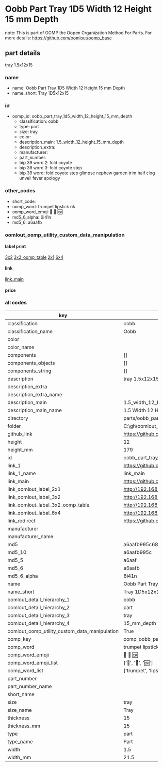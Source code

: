 # Oobb Part Tray 1D5 Width 12 Height 15 mm Depth  

note: This is part of OOMP the Oopen Organization Method For Parts. For more details: https://github.com/oomlout/oomp_base

##  part details
  



tray 1.5x12x15



### name
* name: Oobb Part Tray 1D5 Width 12 Height 15 mm Depth
* name_short: Tray 1D5x12x15 
### id
* oomp_id: oobb_part_tray_1d5_width_12_height_15_mm_depth
  * classification: oobb
  * type: part
  * size: tray
  * color: 
  * description_main: 1.5_width_12_height_15_mm_depth
  * description_extra: 
  * manufacturer: 
  * part_number: 
  * bip 39 word 2: fold coyote
  * bip 39 word 3: fold coyote step
  * bip 39 word: fold coyote step glimpse nephew garden trim half clog unveil fever apology

### other_codes
* short_code: 
* oomp_word: trumpet lipstick ok
* oomp_word_emoji :trumpet: :lipstick: :ok:
* md5_6_alpha: 6i41n
* md5_6: a6aafb






### oomlout_oomp_utility_custom_data_manipulation
#### label print
[3x2](http://192.168.1.245:1112/?label=oomp%206i41n)
[3x2_oomp_table](http://192.168.1.108:1112/?label=oomp%206i41n)
[2x1](http://192.168.1.242:1112/?label=oomp%206i41n)
[6x4](http://192.168.1.55:1112/?label=oomp%206i41n)    

#### link

[link_main](https://github.com/oomlout/oomlout_oobb_version_4_generated_parts/tree/main/navigation_oomp/oobb/part/tray/1.5_width_12_height_15_mm_depth/part)                              

#### price







### all codes 
| key | value |  
| --- | --- |  
| classification | oobb |  
| classification_name | Oobb |  
| color |  |  
| color_name |  |  
| components | [] |  
| components_objects | [] |  
| components_string | [] |  
| description | tray 1.5x12x15 |  
| description_extra |  |  
| description_extra_name |  |  
| description_main | 1.5_width_12_height_15_mm_depth |  
| description_main_name | 1.5 Width 12 Height 15 mm Depth |  
| directory | parts/oobb_part_tray_1d5_width_12_height_15_mm_depth |  
| folder | C:\gh\oomlout_oobb_version_4_generated_parts\parts\oobb_part_tray_1d5_width_12_height_15_mm_depth |  
| github_link | https://github.com/oomlout/oomlout_oomp_part_src/tree/main/parts/oobb_part_tray_1d5_width_12_height_15_mm_depth |  
| height | 12 |  
| height_mm | 179 |  
| id | oobb_part_tray_1d5_width_12_height_15_mm_depth |  
| link_1 | https://github.com/oomlout/oomlout_oobb_version_4_generated_parts/tree/main/navigation_oomp/oobb/part/tray/1.5_width_12_height_15_mm_depth/part |  
| link_1_name | link_main |  
| link_main | https://github.com/oomlout/oomlout_oobb_version_4_generated_parts/tree/main/navigation_oomp/oobb/part/tray/1.5_width_12_height_15_mm_depth/part |  
| link_oomlout_label_2x1 | http://192.168.1.242:1112/?label=oomp%206i41n |  
| link_oomlout_label_3x2 | http://192.168.1.245:1112/?label=oomp%206i41n |  
| link_oomlout_label_3x2_oomp_table | http://192.168.1.108:1112/?label=oomp%206i41n |  
| link_oomlout_label_6x4 | http://192.168.1.55:1112/?label=oomp%206i41n |  
| link_redirect | https://github.com/oomlout/oomlout_oobb_version_4_generated_parts/tree/main/parts/oobb_tray_1d5_12_15 |  
| manufacturer |  |  
| manufacturer_name |  |  
| md5 | a6aafb995c687d157eca2633aacc6ad4 |  
| md5_10 | a6aafb995c |  
| md5_5 | a6aaf |  
| md5_6 | a6aafb |  
| md5_6_alpha | 6i41n |  
| name | Oobb Part Tray 1D5 Width 12 Height 15 mm Depth |  
| name_short | Tray 1D5x12x15  |  
| oomlout_detail_hierarchy_1 | oobb |  
| oomlout_detail_hierarchy_2 | part |  
| oomlout_detail_hierarchy_3 | tray |  
| oomlout_detail_hierarchy_4 | 15_mm_depth |  
| oomlout_oomp_utility_custom_data_manipulation | True |  
| oomp_key | oomp_oobb_part_tray_1d5_width_12_height_15_mm_depth |  
| oomp_word | trumpet lipstick ok |  
| oomp_word_emoji | :trumpet: :lipstick: :ok: |  
| oomp_word_emoji_list | [':trumpet:', ':lipstick:', ':ok:'] |  
| oomp_word_list | ['trumpet', 'lipstick', 'ok'] |  
| part_number |  |  
| part_number_name |  |  
| short_name |  |  
| size | tray |  
| size_name | Tray |  
| thickness | 15 |  
| thickness_mm | 15 |  
| type | part |  
| type_name | Part |  
| width | 1.5 |  
| width_mm | 21.5 |  
